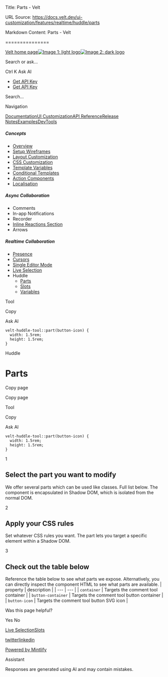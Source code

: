Title: Parts - Velt

URL Source: https://docs.velt.dev/ui-customization/features/realtime/huddle/parts

Markdown Content:
Parts - Velt

===============

[Velt home page![Image 1: light logo](https://mintlify.s3.us-west-1.amazonaws.com/velt/velt-logo-big-light.png)![Image 2: dark logo](https://mintlify.s3.us-west-1.amazonaws.com/velt/velt-logo-big.png)](https://docs.velt.dev/)

Search or ask...

Ctrl K Ask AI

*   [Get API Key](https://console.velt.dev/)
*   [Get API Key](https://console.velt.dev/)

Search...

Navigation

[Documentation](https://docs.velt.dev/get-started/overview)[UI Customization](https://docs.velt.dev/ui-customization/overview)[API Reference](https://docs.velt.dev/api-reference/rest-apis/v2/organizations/add-organizations)[Release Notes](https://docs.velt.dev/release-notes/version-4/upgrade-guide)[Examples](https://velt.dev/examples)[DevTools](https://velt.dev/devtools)

##### Concepts

*   [Overview](https://docs.velt.dev/ui-customization/overview)
*   [Setup Wireframes](https://docs.velt.dev/ui-customization/setup)
*   [Layout Customization](https://docs.velt.dev/ui-customization/layout)
*   [CSS Customization](https://docs.velt.dev/ui-customization/styling)
*   [Template Variables](https://docs.velt.dev/ui-customization/template-variables)
*   [Conditional Templates](https://docs.velt.dev/ui-customization/conditional-templates)
*   [Action Components](https://docs.velt.dev/ui-customization/custom-action-component)
*   [Localisation](https://docs.velt.dev/ui-customization/localisation)

##### Async Collaboration

*   Comments  
*   In-app Notifications  
*   Recorder  
*   [Inline Reactions Section](https://docs.velt.dev/ui-customization/features/async/inline-reactions)
*   Arrows  

##### Realtime Collaboration

*   [Presence](https://docs.velt.dev/ui-customization/features/realtime/presence)
*   [Cursors](https://docs.velt.dev/ui-customization/features/realtime/cursors)
*   [Single Editor Mode](https://docs.velt.dev/ui-customization/features/realtime/single-editor-mode)
*   [Live Selection](https://docs.velt.dev/ui-customization/features/realtime/live-selection)
*   Huddle  
    *   [Parts](https://docs.velt.dev/ui-customization/features/realtime/huddle/parts)
    *   [Slots](https://docs.velt.dev/ui-customization/features/realtime/huddle/slots)
    *   [Variables](https://docs.velt.dev/ui-customization/features/realtime/huddle/variables)

Tool

Copy

Ask AI

```
velt-huddle-tool::part(button-icon) {
  width: 1.5rem;
  height: 1.5rem;
}
```

Huddle

Parts
=====

Copy page

Copy page

Tool

Copy

Ask AI

```
velt-huddle-tool::part(button-icon) {
  width: 1.5rem;
  height: 1.5rem;
}
```

1

Select the part you want to modify
----------------------------------

We offer several parts which can be used like classes. Full list below. The component is encapsulated in Shadow DOM, which is isolated from the normal DOM.

2

Apply your CSS rules
--------------------

Set whatever CSS rules you want. The part lets you target a specific element within a Shadow DOM.

3

Check out the table below
-------------------------

Reference the table below to see what parts we expose. Alternatively, you can directly inspect the component HTML to see what parts are available.
| property | description |
| --- | --- |
| `container` | Targets the comment tool container |
| `button-container` | Targets the comment tool button container |
| `button-icon` | Targets the comment tool button SVG icon |

Was this page helpful?

Yes No

[Live Selection](https://docs.velt.dev/ui-customization/features/realtime/live-selection)[Slots](https://docs.velt.dev/ui-customization/features/realtime/huddle/slots)

[twitter](https://twitter.com/veltjs)[linkedin](https://www.linkedin.com/company/veltjs)

[Powered by Mintlify](https://mintlify.com/preview-request?utm_campaign=poweredBy&utm_medium=referral&utm_source=velt)

Assistant

Responses are generated using AI and may contain mistakes.
